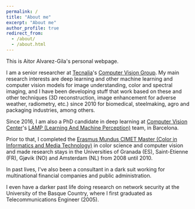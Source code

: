 ```yaml
---
permalink: /
title: "About me"
excerpt: "About me"
author_profile: true
redirect_from: 
  - /about/
  - /about.html
---
```

This is Aitor Alvarez-Gila's personal webpage.

I am a senior researcher at [Tecnalia](http://www.tecnalia.com/)'s [Computer Vision Group](http://www.computervisionbytecnalia.com/en/).
My main research interests are deep learning and other machine learning and computer vision models for image understanding, color and spectral imaging, and I have been developing stuff that work based on these and other techniques (3D reconstruction, image enhancement for adverse weather, radiometry, etc.) since 2010 for biomedical, steelmaking, agro and packaging industries, among others.

Since 2016, I am also a PhD candidate in deep learning at [Computer Vision Center](http://www.cvc.uab.es/)'s [LAMP (Learning And Machine Perception)](http://www.cvc.uab.es/LAMP/) team, in Barcelona. 
 
Prior to that, I completed the [Erasmus Mundus CIMET Master (Color in Informatics and Media Technology)](https://master-colorscience.eu/programme/cimet-master-degree/) in color science and computer vision and made research stays in the Universities of Granada (ES), Saint-Etienne (FR), Gjøvik (NO) and Amsterdam (NL) from 2008 until 2010.

In past lives, I've also been a consultant in a dark suit working for multinational financial companies and public administration.

I even have a darker past life doing research on network security at the University of the Basque Country, where I first graduated as 
Telecommunications Engineer (2005). 
 
